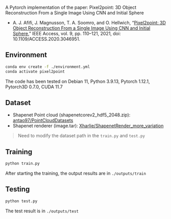 A Pytorch implementation of the paper: Pixel2point: 3D Object Reconstruction From a Single Image Using CNN and Initial Sphere

- A. J. Afifi, J. Magnusson, T. A. Soomro, and O. Hellwich, “[Pixel2point: 3D Object Reconstruction From a Single Image Using CNN and Initial Sphere,](https://ieeexplore.ieee.org/document/9305196/citations#citations)” IEEE Access, vol. 9, pp. 110–121, 2021, doi: 10.1109/ACCESS.2020.3046951.

## Environment

``` bash
conda env create -f ./environment.yml
conda activate pixel2point
```
The code has been tested on Debian 11, Python 3.9.13, Pytorch 1.12.1, Pytorch3D 0.7.0, CUDA 11.7

## Dataset

- Shapenet Point cloud (shapenetcorev2_hdf5_2048.zip): [antao97/PointCloudDatasets](https://github.com/antao97/PointCloudDatasets)
- Shapenet renderer (image.tar): [Xharlie/ShapenetRender_more_variation](https://github.com/Xharlie/ShapenetRender_more_variation)

> Need to modify the dataset path in the `train.py` and `test.py`

## Training

``` bash
python train.py
```

After starting the training, the output results are in `./outputs/train`

## Testing

```bash
python test.py
```

The test result is in `./outputs/test`